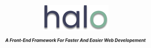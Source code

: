 <p align="center">
  <img src="https://github.com/amirhoseinqd/HaloCSS/blob/c11593846d20fed606a03e34ea187a77098eb932/logo.png">
</p>


<h5 align="center">A Front-End Framework For Faster And Easier Web Developement</h5> 
